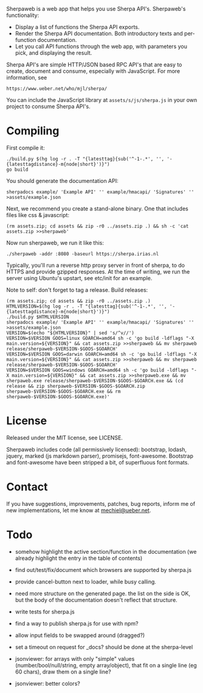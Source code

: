 Sherpaweb is a web app that helps you use Sherpa API's. Sherpaweb's functionality:

- Display a list of functions the Sherpa API exports.
- Render the Sherpa API documentation. Both introductory texts
  and per-function documentation.
- Let you call API functions through the web app, with parameters
  you pick, and displaying the result.

Sherpa API's are simple HTTP/JSON based RPC API's that are easy to
create, document and consume, especially with JavaScript.  For more
information, see

	https://www.ueber.net/who/mjl/sherpa/

You can include the JavaScript library at `assets/s/js/sherpa.js`
in your own project to consume Sherpa API's.


# Compiling

First compile it:

	./build.py $(hg log -r . -T "{latesttag}{sub('^-1-.*', '', '-{latesttagdistance}-m{node|short}')}")
	go build

You should generate the documentation API:

	sherpadocs example/ 'Example API' '' example/hmacapi/ 'Signatures' '' >assets/example.json

Next, we recommend you create a stand-alone binary. One that includes files like css & javascript:

	(rm assets.zip; cd assets && zip -r0 ../assets.zip .) && sh -c 'cat assets.zip >>sherpaweb'

Now run sherpaweb, we run it like this:

	./sherpaweb -addr :8080 -baseurl https://sherpa.irias.nl

Typically, you'll run a reverse http proxy server in front of sherpa, to do HTTPS and provide gzipped responses.
At the time of writing, we run the server using Ubuntu's upstart, see etc/init for an example.

Note to self: don't forget to tag a release.  Build releases:

	(rm assets.zip; cd assets && zip -r0 ../assets.zip .)
	HTMLVERSION=$(hg log -r . -T "{latesttag}{sub('^-1-.*', '', '-{latesttagdistance}-m{node|short}')}")
	./build.py $HTMLVERSION
	sherpadocs example/ 'Example API' '' example/hmacapi/ 'Signatures' '' >assets/example.json
	VERSION=$(echo "${HTMLVERSION}" | sed 's/^v//')
	VERSION=$VERSION GOOS=linux GOARCH=amd64 sh -c 'go build -ldflags "-X main.version=${VERSION}" && cat assets.zip >>sherpaweb && mv sherpaweb release/sherpaweb-$VERSION-$GOOS-$GOARCH'
	VERSION=$VERSION GOOS=darwin GOARCH=amd64 sh -c 'go build -ldflags "-X main.version=${VERSION}" && cat assets.zip >>sherpaweb && mv sherpaweb release/sherpaweb-$VERSION-$GOOS-$GOARCH'
	VERSION=$VERSION GOOS=windows GOARCH=amd64 sh -c 'go build -ldflags "-X main.version=${VERSION}" && cat assets.zip >>sherpaweb.exe && mv sherpaweb.exe release/sherpaweb-$VERSION-$GOOS-$GOARCH.exe && (cd release && zip sherpaweb-$VERSION-$GOOS-$GOARCH.zip sherpaweb-$VERSION-$GOOS-$GOARCH.exe && rm sherpaweb-$VERSION-$GOOS-$GOARCH.exe)'

# License

Released under the MIT license, see LICENSE.

Sherpaweb includes code (all permissively licensed): bootstrap, lodash, jquery, marked (js markdown parser), promisejs, font-awesome.
Bootstrap and font-awesome have been stripped a bit, of superfluous font formats.

# Contact

If you have suggestions, improvements, patches, bug reports, inform me of new implementations, let me know at mechiel@ueber.net.


# Todo

- somehow highlight the active section/function in the documentation (we already highlight the entry in the table of contents)
- find out/test/fix/document which browsers are supported by sherpa.js

- provide cancel-button next to loader, while busy calling.
- need more structure on the generated page. the list on the side is OK, but the body of the documentation doesn't reflect that structure.
- write tests for sherpa.js
- find a way to publish sherpa.js for use with npm?
- allow input fields to be swapped around (dragged?)
- set a timeout on request for _docs?  should be done at the sherpa-level
- jsonviewer: for arrays with only "simple" values (number/bool/null/string, empty array/object), that fit on a single line (eg 60 chars), draw them on a single line?
- jsonviewer: better colors?
